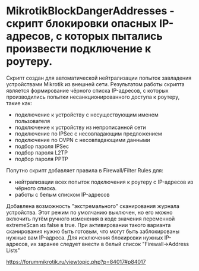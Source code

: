 # MikrotikBlockDangerAddresses - скрипт блокировки опасных IP-адресов, с которых пытались произвести подключение к роутеру.

Скрипт создан для автоматической нейтрализации попыток завладения устройствами Mikrotik из внешней сети.
Результатом работы скрипта является формирование чёрного списка IP-адресов, с которых производились попытки несанкционированного доступа к роутеру, такие как:

- подключение к устройству с несуществующим именем пользователя
- подключение к устройству из непрописанной сети
- подключение по IPSec c несовпадающим предложением
- подключение по OVPN с несовпадающими данными
- подбор пароля IPSec
- подбор пароля L2TP
- подбор пароля PPTP

Попутно скрипт добавляет правила в Firewall/Filter Rules для:
 - нейтрализации всех попыток подключения к роутеру с IP-адресов из чёрного списка.
 - работы с белым списком IP-адресов

Добавлена возможность "экстремального" сканирования журнала устройства. Этот режим по умолчанию выключен, но его можно включить путём ручного изменения в коде значения переменной extremeScan из false в true. При активировании такого варианта сканирования нужно быть готовым, что могут быть заблокированы нужные вам IP-адреса. Для исключения блокировки нужных IP-адресов, их заранее следует внести в белый список "Firewall->Address Lists"

https://forummikrotik.ru/viewtopic.php?p=84017#p84017
